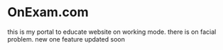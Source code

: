 # OnExam.com
this is my portal
to educate website on working mode.
there is on facial problem.
new one feature updated soon 
